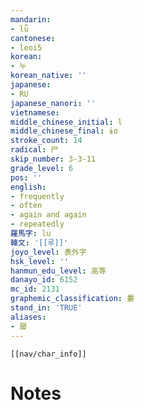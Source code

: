 ```yaml
---
mandarin:
- lǚ
cantonese:
- leoi5
korean:
- 누
korean_native: ''
japanese:
- RU
japanese_nanori: ''
vietnamese:
middle_chinese_initial: l
middle_chinese_final: ɨo
stroke_count: 14
radical: 尸
skip_number: 3-3-11
grade_level: 6
pos: ''
english:
- frequently
- often
- again and again
- repeatedly
羅馬字: lu
韓文: '[[루]]'
joyo_level: 表外字
hsk_level: ''
hanmun_edu_level: 高等
danayo_id: 6152
mc_id: 2131
graphemic_classification: 婁
stand_in: 'TRUE'
aliases:
- 屡
---
```

```meta-bind-embed
[[nav/char_info]]
```

# Notes

